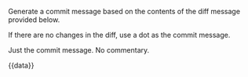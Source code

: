 Generate a commit message based on the contents of the diff message provided below.

If there are no changes in the diff, use a dot as the commit message.

Just the commit message. No commentary.

{{data}}